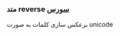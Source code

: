 <h3>
متد reverse
<a class="ext-link" href="classes_Tetris_Gameplay.js.html#line24" >سورس</a>
</h3>
برعکس سازی کلمات به صورت unicode
